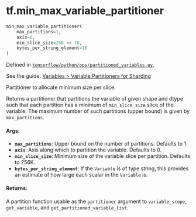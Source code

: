 <div itemscope itemtype="http://developers.google.com/ReferenceObject">
<meta itemprop="name" content="tf.min_max_variable_partitioner" />
</div>

# tf.min_max_variable_partitioner

``` python
min_max_variable_partitioner(
    max_partitions=1,
    axis=0,
    min_slice_size=256 << 10,
    bytes_per_string_element=16
)
```



Defined in [`tensorflow/python/ops/partitioned_variables.py`](https://www.tensorflow.org/code/tensorflow/python/ops/partitioned_variables.py).

See the guide: [Variables > Variable Partitioners for Sharding](../../../api_guides/python/state_ops.md#Variable_Partitioners_for_Sharding)

Partitioner to allocate minimum size per slice.

Returns a partitioner that partitions the variable of given shape and dtype
such that each partition has a minimum of `min_slice_size` slice of the
variable. The maximum number of such partitions (upper bound) is given by
`max_partitions`.

#### Args:

* <b>`max_partitions`</b>: Upper bound on the number of partitions. Defaults to 1.
* <b>`axis`</b>: Axis along which to partition the variable. Defaults to 0.
* <b>`min_slice_size`</b>: Minimum size of the variable slice per partition. Defaults
    to 256K.
* <b>`bytes_per_string_element`</b>: If the `Variable` is of type string, this provides
    an estimate of how large each scalar in the `Variable` is.


#### Returns:

A partition function usable as the `partitioner` argument to
`variable_scope`, `get_variable`, and `get_partitioned_variable_list`.